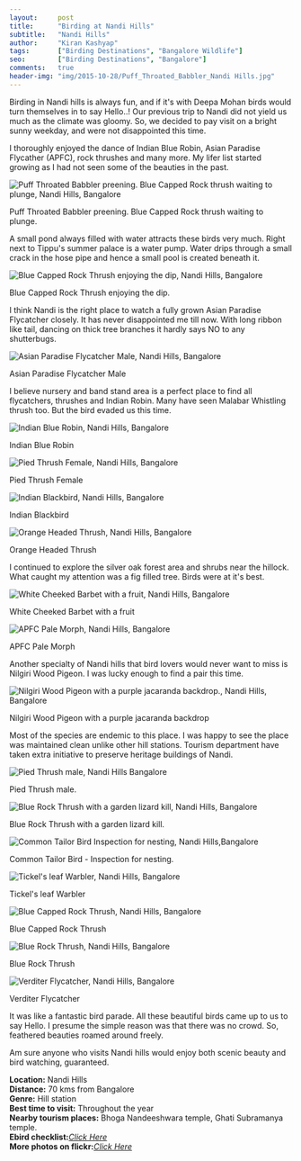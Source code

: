 ```yaml
---
layout:     post
title:      "Birding at Nandi Hills"
subtitle:   "Nandi Hills"
author:     "Kiran Kashyap"
tags:       ["Birding Destinations", "Bangalore Wildlife"]
seo:		["Birding Destinations", "Bangalore"]
comments:   true
header-img: "img/2015-10-28/Puff_Throated_Babbler_Nandi Hills.jpg"
---
```


<p>
Birding in Nandi hills is always fun, and if it's with Deepa Mohan birds would turn themselves in to say Hello..! Our previous trip to Nandi did not yield us much as the climate was gloomy. So, we decided to pay visit on a bright sunny weekday, and were not disappointed this time.
</p>

<p>
I thoroughly enjoyed the dance of Indian Blue Robin, Asian Paradise Flycather (APFC), rock thrushes and many more. My lifer list started growing as I had not seen some of the beauties in the past.
</p>


<img src="{{ site.baseurl }}/img/2015-10-28/Puff_Throated_Babbler_Nandi_Hills.JPG" alt="Puff Throated Babbler preening. Blue Capped Rock thrush waiting to plunge, Nandi Hills, Bangalore">

<p>Puff Throated Babbler preening. Blue Capped Rock thrush waiting to plunge.</p>

<p>
A small pond always filled with water attracts these birds very much. Right next to Tippu's summer palace is a water pump. Water drips through a small crack in the hose pipe and hence a small pool is created beneath it. 
</p>

<img src="{{ site.baseurl }}/img/2015-10-28/Blue_Capped_Rock_Thrush_Nandi_Hills.JPG" alt="Blue Capped Rock Thrush enjoying the dip, Nandi Hills, Bangalore">

<p>
Blue Capped Rock Thrush enjoying the dip.
</p>

<p>I think Nandi is the right place to watch a fully grown Asian Paradise Flycatcher closely. It has never disappointed me till now. With long ribbon like tail, dancing on thick tree branches it hardly says NO to any shutterbugs.</p>

<img src="{{ site.baseurl }}/img/2015-10-28/Asian_Paradise_Flycatcher_Nandi_Hills.JPG" alt="Asian Paradise Flycatcher Male, Nandi Hills, Bangalore">

<p>
Asian Paradise Flycatcher Male
</p>
<p>I believe nursery and band stand area is a perfect place to find all flycatchers, thrushes and Indian Robin. Many have seen Malabar Whistling thrush too. But the bird evaded us this time.</p>

<img src="{{ site.baseurl }}/img/2015-10-28/Indian_Blue_Robin_Nandi_Hills.JPG" alt="Indian Blue Robin, Nandi Hills, Bangalore">

<p>
Indian Blue Robin
</p>

<img src="{{ site.baseurl }}/img/2015-10-28/Pied_Thrush_Nandi_Hills.JPG" alt="Pied Thrush Female, Nandi Hills, Bangalore">

<p>Pied Thrush Female</p>

<img src="{{ site.baseurl }}/img/2015-10-28/Indian_Blackbird_Nandi_Hills.JPG" alt="Indian Blackbird, Nandi Hills, Bangalore">

<p>
Indian Blackbird
</p>

<img src="{{ site.baseurl }}/img/2015-10-28/Orange_Headed_Thrush_Nandi_Hills.JPG" alt="Orange Headed Thrush, Nandi Hills, Bangalore">

<p>Orange Headed Thrush</p>

<p>I continued to explore the silver oak forest area and shrubs near the hillock. What caught my attention was a fig filled tree. Birds were at it's best.</p>

<img src="{{ site.baseurl }}/img/2015-10-28/White_Cheeked_Barbet_Nandi_Hills.JPG" alt="White Cheeked Barbet with a fruit, Nandi Hills, Bangalore">

<p>White Cheeked Barbet with a fruit</p>

<img src="{{ site.baseurl }}/img/2015-10-28/APFC_Pale_Morph_Nandi_Hills.JPG" alt="APFC Pale Morph, Nandi Hills, Bangalore">

<p>APFC Pale Morph</p>

<p>
Another specialty of Nandi hills that bird lovers would never want to miss is Nilgiri Wood Pigeon. I was lucky enough to find a pair this time.
</p>

<img src="{{ site.baseurl }}/img/2015-10-28/Nilgiri_Wood_Pigeon_Nandi_Hills.JPG" alt="Nilgiri Wood Pigeon with a purple jacaranda backdrop., Nandi Hills, Bangalore">

<p>Nilgiri Wood Pigeon with a purple jacaranda backdrop</p>

<p>
Most of the species are endemic to this place. I was happy to see the place was maintained clean unlike other hill stations. Tourism department have taken extra initiative to preserve heritage buildings of Nandi. 
</p>

<img src="{{ site.baseurl }}/img/2015-10-28/Pied_Thrush_Nandi_Hills1.JPG" alt="Pied Thrush male, Nandi Hills Bangalore">

<p>
Pied Thrush male.
</p>

<img src="{{ site.baseurl }}/img/2015-10-28/Blue_Rock_Thrush_Nandi_Hills.JPG" alt="Blue Rock Thrush with a garden lizard kill, Nandi Hills, Bangalore">

<p>
Blue Rock Thrush with a garden lizard kill.
</p>

<img src="{{ site.baseurl }}/img/2015-10-28/Common_Tailor_Bird_Nandi_Hills.JPG" alt="Common Tailor Bird Inspection for nesting, Nandi Hills,Bangalore">

<p>
Common Tailor Bird - Inspection for nesting.
</p>

<img src="{{ site.baseurl }}/img/2015-10-28/Tickel_leaf_Warbler_Nandi_Hills.JPG" alt="Tickel's leaf Warbler, Nandi Hills, Bangalore">

<p>
Tickel's leaf Warbler
</p>

<img src="{{ site.baseurl }}/img/2015-10-28/Blue_Capped_Rock_Thrush_Nandi_Hills1.JPG" alt="Blue Capped Rock Thrush, Nandi Hills, Bangalore">

<p>
Blue Capped Rock Thrush
</p>

<img src="{{ site.baseurl }}/img/2015-10-28/Blue_Rock_Thrush_Nandi_Hills1.JPG" alt="Blue Rock Thrush, Nandi Hills, Bangalore">

<p>
Blue Rock Thrush
</p>

<img src="{{ site.baseurl }}/img/2015-10-28/Verditer_Flycatcher_Nandi_Hills.JPG" alt="Verditer Flycatcher, Nandi Hills, Bangalore">

<p>
Verditer Flycatcher
</p>

<p>
It was like a fantastic bird parade. All these beautiful birds came up to us to say Hello. I presume the simple reason was that there was no crowd. So, feathered beauties roamed around freely.
</p>

<p>
Am sure anyone who visits Nandi hills would enjoy both scenic beauty and bird watching, guaranteed.
</p>

<strong>Location:</strong> Nandi Hills<br>
<strong>Distance:</strong> 70 kms from Bangalore<br>
<strong>Genre:</strong> Hill station<br>
<strong>Best time to visit:</strong> Throughout the year<br>
<strong>Nearby tourism places:</strong> Bhoga Nandeeshwara temple, Ghati Subramanya temple.<br>
<strong>Ebird checklist:</strong><a href="http://ebird.org/ebird/view/checklist?subID=S2401693" target="_blank"><em>Click Here</em></a><br>
<strong>More photos on flickr:</strong><a href="https://www.flickr.com/photos/79335872@N06/sets/72157654584749358" target="_blank"><em>Click Here</em></a>